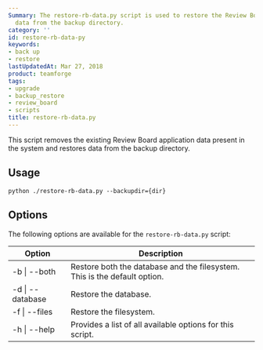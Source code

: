 ```yaml
---
Summary: The restore-rb-data.py script is used to restore the Review Board application
  data from the backup directory.
category: ''
id: restore-rb-data-py
keywords:
- back up
- restore
lastUpdatedAt: Mar 27, 2018
product: teamforge
tags:
- upgrade
- backup_restore
- review_board
- scripts
title: restore-rb-data.py
---
```


This script removes the existing Review Board application data present in the system and restores data from the backup directory.

## Usage

```shell
python ./restore-rb-data.py --backupdir={dir}
````

## Options

The following options are available for the `restore-rb-data.py` script:

| Option | Description |
|--------|-------------|
| -b \| --both | Restore both the database and the filesystem. This is the default option. |
| -d \| --database | Restore the database. |
| -f \| --files | Restore the filesystem. |
| -h \| --help | Provides a list of all available options for this script. |

